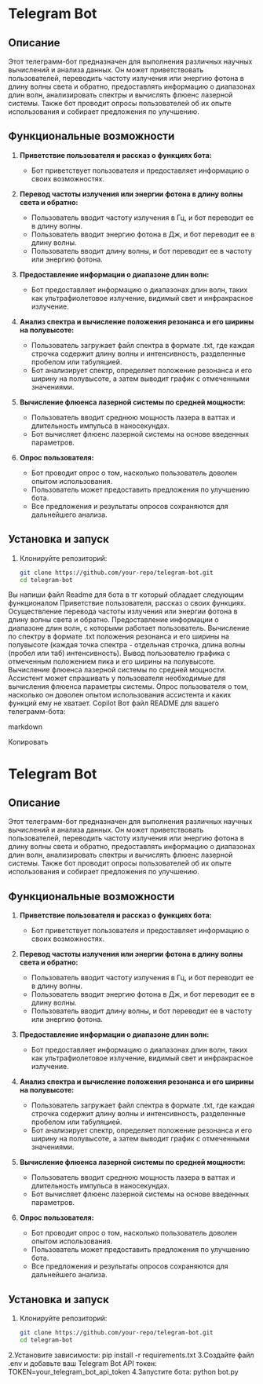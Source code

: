 # Telegram Bot

## Описание
Этот телеграмм-бот предназначен для выполнения различных научных вычислений и анализа данных. Он может приветствовать пользователей, переводить частоту излучения или энергию фотона в длину волны света и обратно, предоставлять информацию о диапазонах длин волн, анализировать спектры и вычислять флюенс лазерной системы. Также бот проводит опросы пользователей об их опыте использования и собирает предложения по улучшению.

## Функциональные возможности
1. **Приветствие пользователя и рассказ о функциях бота:**
   - Бот приветствует пользователя и предоставляет информацию о своих возможностях.

2. **Перевод частоты излучения или энергии фотона в длину волны света и обратно:**
   - Пользователь вводит частоту излучения в Гц, и бот переводит ее в длину волны.
   - Пользователь вводит энергию фотона в Дж, и бот переводит ее в длину волны.
   - Пользователь вводит длину волны, и бот переводит ее в частоту или энергию фотона.

3. **Предоставление информации о диапазоне длин волн:**
   - Бот предоставляет информацию о диапазонах длин волн, таких как ультрафиолетовое излучение, видимый свет и инфракрасное излучение.

4. **Анализ спектра и вычисление положения резонанса и его ширины на полувысоте:**
   - Пользователь загружает файл спектра в формате .txt, где каждая строчка содержит длину волны и интенсивность, разделенные пробелом или табуляцией.
   - Бот анализирует спектр, определяет положение резонанса и его ширину на полувысоте, а затем выводит график с отмеченными значениями.

5. **Вычисление флюенса лазерной системы по средней мощности:**
   - Пользователь вводит среднюю мощность лазера в ваттах и длительность импульса в наносекундах.
   - Бот вычисляет флюенс лазерной системы на основе введенных параметров.

6. **Опрос пользователя:**
   - Бот проводит опрос о том, насколько пользователь доволен опытом использования.
   - Пользователь может предоставить предложения по улучшению бота.
   - Все предложения и результаты опросов сохраняются для дальнейшего анализа.

## Установка и запуск
1. Клонируйте репозиторий:
   ```bash
   git clone https://github.com/your-repo/telegram-bot.git
   cd telegram-bot
Вы
напиши файл Readme для бота в тг который обладает следующим функционалом
 Приветствие пользователя, рассказ о своих функциях.
Осуществление перевода частоты излучения или энергии фотона в длину волны света и обратно. Предоставление информации о диапазоне длин волн, с которыми работает пользователь.
Вычисление по спектру в формате .txt положения резонанса и его ширины на полувысоте (каждая точка спектра - отдельная строчка, длина волны (пробел или таб) интенсивность). Вывод пользователю графика с отмеченным положением пика и его ширины на полувысоте.
Вычисление флюенса лазерной системы по средней мощности. Ассистент может спрашивать у пользователя необходимые для вычисления флюенса параметры системы.
Опрос пользователя о том, насколько он доволен опытом использования ассистента и каких функций ему не хватает.
Copilot
Вот файл README для вашего телеграмм-бота:

markdown

Копировать
# Telegram Bot

## Описание
Этот телеграмм-бот предназначен для выполнения различных научных вычислений и анализа данных. Он может приветствовать пользователей, переводить частоту излучения или энергию фотона в длину волны света и обратно, предоставлять информацию о диапазонах длин волн, анализировать спектры и вычислять флюенс лазерной системы. Также бот проводит опросы пользователей об их опыте использования и собирает предложения по улучшению.

## Функциональные возможности
1. **Приветствие пользователя и рассказ о функциях бота:**
   - Бот приветствует пользователя и предоставляет информацию о своих возможностях.

2. **Перевод частоты излучения или энергии фотона в длину волны света и обратно:**
   - Пользователь вводит частоту излучения в Гц, и бот переводит ее в длину волны.
   - Пользователь вводит энергию фотона в Дж, и бот переводит ее в длину волны.
   - Пользователь вводит длину волны, и бот переводит ее в частоту или энергию фотона.

3. **Предоставление информации о диапазоне длин волн:**
   - Бот предоставляет информацию о диапазонах длин волн, таких как ультрафиолетовое излучение, видимый свет и инфракрасное излучение.

4. **Анализ спектра и вычисление положения резонанса и его ширины на полувысоте:**
   - Пользователь загружает файл спектра в формате .txt, где каждая строчка содержит длину волны и интенсивность, разделенные пробелом или табуляцией.
   - Бот анализирует спектр, определяет положение резонанса и его ширину на полувысоте, а затем выводит график с отмеченными значениями.

5. **Вычисление флюенса лазерной системы по средней мощности:**
   - Пользователь вводит среднюю мощность лазера в ваттах и длительность импульса в наносекундах.
   - Бот вычисляет флюенс лазерной системы на основе введенных параметров.

6. **Опрос пользователя:**
   - Бот проводит опрос о том, насколько пользователь доволен опытом использования.
   - Пользователь может предоставить предложения по улучшению бота.
   - Все предложения и результаты опросов сохраняются для дальнейшего анализа.

## Установка и запуск
1. Клонируйте репозиторий:
   ```bash
   git clone https://github.com/your-repo/telegram-bot.git
   cd telegram-bot
2.Установите зависимости:
  pip install -r requirements.txt
3.Создайте файл .env и добавьте ваш Telegram Bot API токен:
  TOKEN=your_telegram_bot_api_token
4.Запустите бота:
  python bot.py

